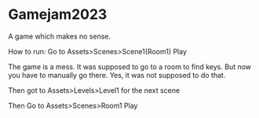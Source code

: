 # Gamejam2023

A game which makes no sense.

How to run:
Go to Assets>Scenes>Scene1(Room1)
Play

The game is a mess. It was supposed to go to a room to find keys. But now you have to manually go there.
Yes, it was not supposed to do that.

Then got to Assets>Levels>Level1  for the next scene

Then
Go to Assets>Scenes>Room1
Play
